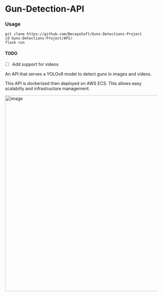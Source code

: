 # Gun-Detection-API

### Usage
```
git clone https://github.com/BecayeSoft/Guns-Detections-Project
cd Guns-Detections-Project/API/
flask run
```

#### TODO
- [ ] Add support for videos

An API that serves a YOLOv8 model to detect guns in images and videos.

This API is dockerized then deployed on AWS ECS. This allows easy scalabilty and infrastructure management.

<img width="646" alt="image" src="https://user-images.githubusercontent.com/87549214/234395683-3ae81b34-e204-4897-afa0-7c4e8d97cb0a.png">
